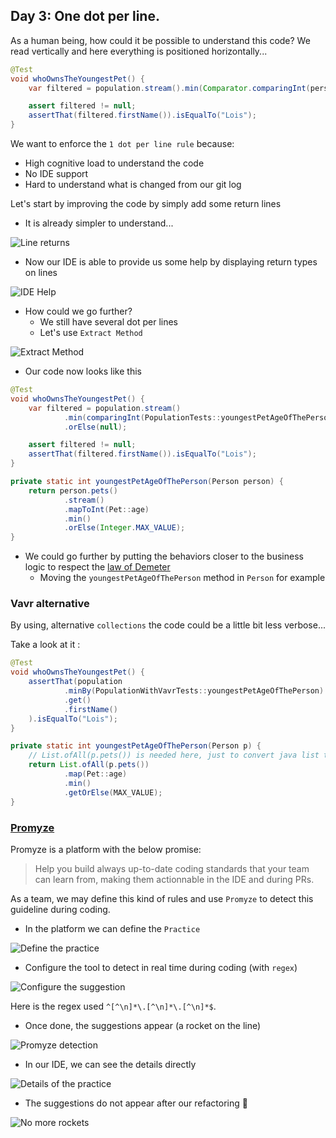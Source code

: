 ## Day 3: One dot per line.
As a human being, how could it be possible to understand this code? We read vertically and here everything is positioned horizontally...

```java
@Test
void whoOwnsTheYoungestPet() {
    var filtered = population.stream().min(Comparator.comparingInt(person -> person.pets().stream().mapToInt(Pet::age).min().orElse(Integer.MAX_VALUE))).orElse(null);

    assert filtered != null;
    assertThat(filtered.firstName()).isEqualTo("Lois");
}
```

We want to enforce the `1 dot per line rule` because:
- High cognitive load to understand the code
- No IDE support
- Hard to understand what is changed from our git log

Let's start by improving the code by simply add some return lines
- It is already simpler to understand...

![Line returns](img/line-returns.png)

- Now our IDE is able to provide us some help by displaying return types on lines

![IDE Help](img/ide-help.png)

- How could we go further?
  - We still have several dot per lines
  - Let's use `Extract Method`

![Extract Method](img/extract-method.png)

- Our code now looks like this

```java
@Test
void whoOwnsTheYoungestPet() {
    var filtered = population.stream()
            .min(comparingInt(PopulationTests::youngestPetAgeOfThePerson))
            .orElse(null);

    assert filtered != null;
    assertThat(filtered.firstName()).isEqualTo("Lois");
}

private static int youngestPetAgeOfThePerson(Person person) {
    return person.pets()
            .stream()
            .mapToInt(Pet::age)
            .min()
            .orElse(Integer.MAX_VALUE);
}
```

- We could go further by putting the behaviors closer to the business logic to respect the [law of Demeter](https://medium.com/vattenfall-tech/the-law-of-demeter-by-example-fd7adbf0c324) 
  - Moving the `youngestPetAgeOfThePerson` method in `Person` for example

### Vavr alternative
By using, alternative `collections` the code could be a little bit less verbose...

Take a look at it :

```java
@Test
void whoOwnsTheYoungestPet() {
    assertThat(population
            .minBy(PopulationWithVavrTests::youngestPetAgeOfThePerson)
            .get()
            .firstName()
    ).isEqualTo("Lois");
}

private static int youngestPetAgeOfThePerson(Person p) {
    // List.ofAll(p.pets()) is needed here, just to convert java list to vavr list
    return List.ofAll(p.pets())
            .map(Pet::age)
            .min()
            .getOrElse(MAX_VALUE);
}
```

### [Promyze](https://www.promyze.com/)
Promyze is a platform with the below promise:
> Help you build always up-to-date coding standards that your team can learn from, making them actionnable in the IDE and during PRs.

As a team, we may define this kind of rules and use `Promyze` to detect this guideline during coding.

- In the platform we can define the `Practice`

![Define the practice](img/define-practice.png)

- Configure the tool to detect in real time during coding (with `regex`)

![Configure the suggestion](img/define-automatic-suggestions.png)

Here is the regex used `^[^\n]*\.[^\n]*\.[^\n]*$`.

- Once done, the suggestions appear (a rocket on the line)

![Promyze detection](img/promyze-detection.png)

- In our IDE, we can see the details directly

![Details of the practice](img/explanations.png)

- The suggestions do not appear after our refactoring 🤩

![No more rockets](img/no-more-rockets.png)